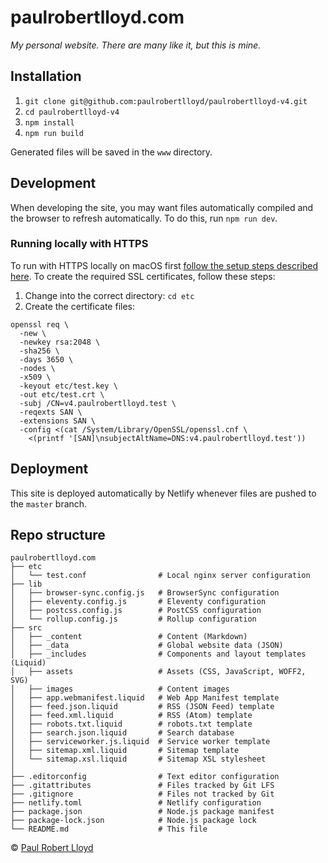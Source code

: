 # paulrobertlloyd.com

*My personal website. There are many like it, but this is mine.*

## Installation

1. `git clone git@github.com:paulrobertlloyd/paulrobertlloyd-v4.git`
2. `cd paulrobertlloyd-v4`
4. `npm install`
5. `npm run build`

Generated files will be saved in the `www` directory.

## Development

When developing the site, you may want files automatically compiled and the browser to refresh automatically. To do this, run `npm run dev`.

### Running locally with HTTPS

To run with HTTPS locally on macOS first [follow the setup steps described here](https://gist.github.com/jed/6147872). To create the required SSL certificates, follow these steps:

1. Change into the correct directory: `cd etc`
2. Create the certificate files:

  ```
  openssl req \
    -new \
    -newkey rsa:2048 \
    -sha256 \
    -days 3650 \
    -nodes \
    -x509 \
    -keyout etc/test.key \
    -out etc/test.crt \
    -subj /CN=v4.paulrobertlloyd.test \
    -reqexts SAN \
    -extensions SAN \
    -config <(cat /System/Library/OpenSSL/openssl.cnf \
      <(printf '[SAN]\nsubjectAltName=DNS:v4.paulrobertlloyd.test'))
  ```

## Deployment

This site is deployed automatically by Netlify whenever files are pushed to the `master` branch.

## Repo structure

```
paulrobertlloyd.com
├── etc
│   └── test.conf                # Local nginx server configuration
├── lib
│   ├── browser-sync.config.js   # BrowserSync configuration
│   ├── eleventy.config.js       # Eleventy configuration
│   ├── postcss.config.js        # PostCSS configuration
│   └── rollup.config.js         # Rollup configuration
├── src
│   ├── _content                 # Content (Markdown)
│   ├── _data                    # Global website data (JSON)
│   ├── _includes                # Components and layout templates (Liquid)
│   ├── assets                   # Assets (CSS, JavaScript, WOFF2, SVG)
│   ├── images                   # Content images
│   ├── app.webmanifest.liquid   # Web App Manifest template
│   ├── feed.json.liquid         # RSS (JSON Feed) template
│   ├── feed.xml.liquid          # RSS (Atom) template
│   ├── robots.txt.liquid        # robots.txt template
│   ├── search.json.liquid       # Search database
│   ├── serviceworker.js.liquid  # Service worker template
│   ├── sitemap.xml.liquid       # Sitemap template
│   └── sitemap.xsl.liquid       # Sitemap XSL stylesheet
│
├── .editorconfig                # Text editor configuration
├── .gitattributes               # Files tracked by Git LFS
├── .gitignore                   # Files not tracked by Git
├── netlify.toml                 # Netlify configuration
├── package.json                 # Node.js package manifest
├── package-lock.json            # Node.js package lock
└── README.md                    # This file
```

© [Paul Robert Lloyd](https://paulrobertlloyd.com)
